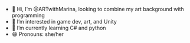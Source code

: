 - 👋 Hi, I’m @ARTwithMarina, looking to combine my art background with programming
- 👀 I’m interested in game dev, art, and Unity
- 🌱 I’m currently learning C# and python
- 😄 Pronouns: she/her

<!---
ARTwithMarina/ARTwithMarina is a ✨ special ✨ repository because its `README.md` (this file) appears on your GitHub profile.
You can click the Preview link to take a look at your changes.
--->
